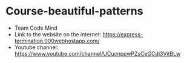 # Course-beautiful-patterns
- Team Code Mind
- Link to the website on the internet: https://express-termination.000webhostapp.com/
- Youtube channel: https://www.youtube.com/channel/UCucnppwPZsCeGCdj3VitBLw
